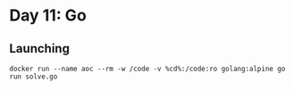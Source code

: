 # Day 11: Go

## Launching

```
docker run --name aoc --rm -w /code -v %cd%:/code:ro golang:alpine go run solve.go
```
